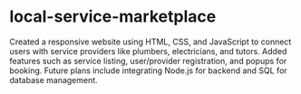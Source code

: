 # local-service-marketplace
Created a responsive website using HTML, CSS, and JavaScript to connect users with service providers like plumbers, electricians, and tutors. Added features such as service listing, user/provider registration, and popups for booking. Future plans include integrating Node.js for backend and SQL for database management.
